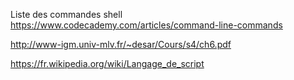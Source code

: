 Liste des commandes shell
https://www.codecademy.com/articles/command-line-commands

http://www-igm.univ-mlv.fr/~desar/Cours/s4/ch6.pdf

https://fr.wikipedia.org/wiki/Langage_de_script
